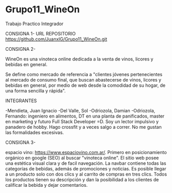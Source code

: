 # Grupo11_WineOn
Trabajo Practico Integrador

CONSIGNA 1- URL REPOSITORIO https://github.com/JuanxIG/Grupo11_WineOn.git

CONSIGNA 2-

WineOn es una vinoteca online dedicada a la venta de vinos, licores y bebidas en general.

Se define como mercado de referencia a "clientes jóvenes pertenecientes al mercado de consumo final, que buscan abastecerse de vinos, licores y bebidas en general, por medio de web desde la comodidad de su hogar, de una forma sencilla y rápida". 

INTEGRANTES

-Mendieta, Juan Ignacio
-Del Valle, Sol
-Odriozola, Damian
-Odriozola, Fernando: ingeniero en alimentos, DT en una planta de panificados, master en marketing y futuro Full Stack Developer =D. Soy un lector impulsivo y panadero de hobby. Hago crossfit y a veces salgo a correr. No me gustan las formalidades excesivas.

CONSIGNA 3-

espacio vino: https://www.espaciovino.com.ar/. Primero en posicionamiento orgánico en google (SEO) al buscar "vinoteca online". El sitio web posee una estética visual clara y de facil navegación. La navbar contiene todas las categorías de bebidas, además de promociones y noticias. Es posible llegar a un producto solo con dos clics y al carrito de compras en tres clics. Todos los productos tienen su descripción y dan la posibilidad a los clientes de calificar la bebida y dejar comentarios.


